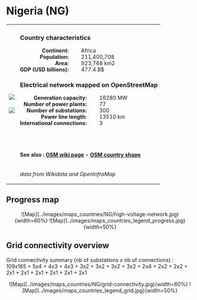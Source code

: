 # Nigeria (NG)

<table width="90%">
<tr>
<td>
<img src="http://commons.wikimedia.org/wiki/Special:FilePath/Flag%20of%20Nigeria.svg" width="250">
<br><br>
<img src="http://commons.wikimedia.org/wiki/Special:FilePath/Nigeria%20%28orthographic%20projection%29.svg" width="250"></td>
<td>
<h3>Country characteristics</h3>
<div style="display: inline-block;text-align:right;margin-right:30px;font-weight: bold;">
Continent:<br>Population:<br>Area:<br>GDP (USD billions):
</div>
<div style="display: inline-block;">
Africa<br>211,400,708<br>923,768 km2<br>477.4 B$
</div>
<h3>Electrical network mapped on OpenStreetMap</h3>
<div style="display: inline-block;text-align:right;margin-right:30px;font-weight: bold;">Generation capacity:<br>
Number of power plants:<br>
Number of substations:<br>
Power line length:<br>
International connections:<br>
</div>
<div style="display: inline-block;">16280 MW<br>
77<br>
300<br>
13510 km<br>
3<br>
</div>

<br><br><h4>See also :
<a href="https://wiki.openstreetmap.org/wiki/Power_networks/Nigeria" target="_blank">OSM wiki page</a> -
<a href="https://openstreetmap.org/relation/192787" target="_blank">OSM country shape</a>
</h4>

<br><i>data from Wikidata and OpenInfraMap</i>
</td>
</tr>
</table>


## Progress map

<center>![Map](../images/maps_countries/NG/high-voltage-network.jpg){width=60%}
![Map](../images/maps_countries_legend_progress.jpg){width=50%}</center>



## Grid connectivity overview

Grid connectivity summary (nb of substations x nb of connections) :<br>109x165 + 5x4 + 4x3 + 4x3 + 3x2 + 3x2 + 3x2 + 3x2 + 2x4 + 2x2 + 2x2 + 2x1 + 2x1 + 2x1 + 2x1 + 2x1 + 2x1

<center>![Map](../images/maps_countries/NG/grid-connectivity.jpg){width=60%}
![Map](../images/maps_countries_legend_grid.jpg){width=50%}</center>

